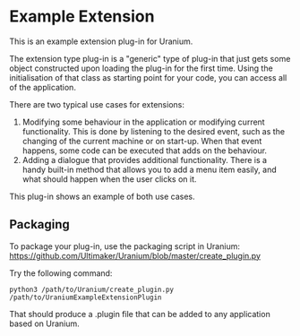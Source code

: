 Example Extension
=================

This is an example extension plug-in for Uranium.

The extension type plug-in is a "generic" type of plug-in that just gets some object constructed upon loading the plug-in for the first time. Using the initialisation of that class as starting point for your code, you can access all of the application.

There are two typical use cases for extensions:
1. Modifying some behaviour in the application or modifying current functionality. This is done by listening to the desired event, such as the changing of the current machine or on start-up. When that event happens, some code can be executed that adds on the behaviour.
2. Adding a dialogue that provides additional functionality. There is a handy built-in method that allows you to add a menu item easily, and what should happen when the user clicks on it.

This plug-in shows an example of both use cases.

Packaging
---------

To package your plug-in, use the packaging script in Uranium: https://github.com/Ultimaker/Uranium/blob/master/create_plugin.py

Try the following command:

    python3 /path/to/Uranium/create_plugin.py /path/to/UraniumExampleExtensionPlugin

That should produce a .plugin file that can be added to any application based on Uranium.